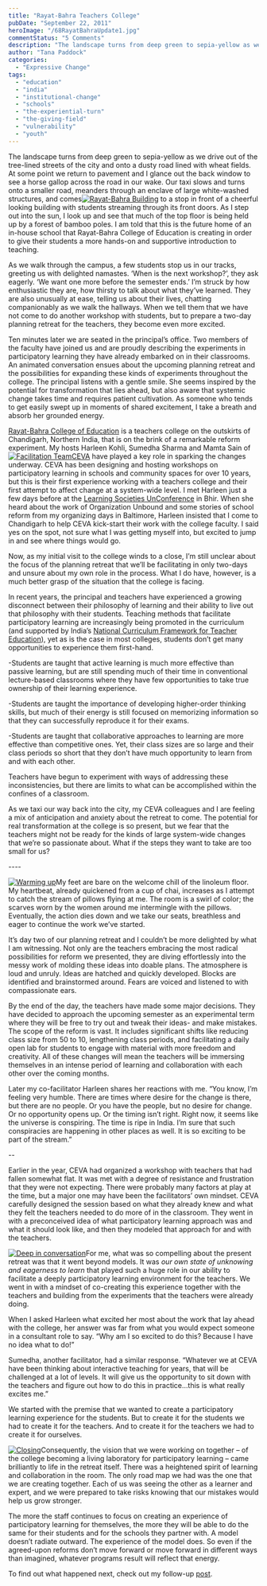 ```yaml
---
title: "Rayat-Bahra Teachers College"
pubDate: "September 22, 2011"
heroImage: "/68RayatBahraUpdate1.jpg"
commentStatus: "5 Comments"
description: "The landscape turns from deep green to sepia-yellow as we drive out of the tree-lined streets of the city and onto a dusty road lined with wheat fields. At some point we return to pavement and I glance out the back window to see a horse gallop across the road in our wake. Our taxi slows and turns onto a smaller road, meanders through an enclave of large white-washed structures, and comes to a stop in front of a cheerful looking building with students streaming through its front doors."
author: "Tana Paddock"
categories: 
  - "Expressive Change"
tags: 
  - "education"
  - "india"
  - "institutional-change"
  - "schools"
  - "the-experiential-turn"
  - "the-giving-field"
  - "vulnerability"
  - "youth"
---
```


The landscape turns from deep green to sepia-yellow as we drive out of the tree-lined streets of the city and onto a dusty road lined with wheat fields. At some point we return to pavement and I glance out the back window to see a horse gallop across the road in our wake. Our taxi slows and turns onto a smaller road, meanders through an enclave of large white-washed structures, and comes[![](https://organizationunbound.org/wp-content/uploads/2011/09/RayatBahraBuilding-300x225.jpg "Rayat-Bahra Building")](https://organizationunbound.org/wp-content/uploads/2011/09/RayatBahraBuilding.jpg) to a stop in front of a cheerful looking building with students streaming through its front doors. As I step out into the sun, I look up and see that much of the top floor is being held up by a forest of bamboo poles. I am told that this is the future home of an in-house school that Rayat-Bahra College of Education is creating in order to give their students a more hands-on and supportive introduction to teaching.

As we walk through the campus, a few students stop us in our tracks, greeting us with delighted namastes. ‘When is the next workshop?’, they ask eagerly. ‘We want one more before the semester ends.’ I’m struck by how enthusiastic they are, how thirsty to talk about what they’ve learned. They are also unusually at ease, telling us about their lives, chatting companionably as we walk the hallways. When we tell them that we have not come to do another workshop with students, but to prepare a two-day planning retreat for the teachers, they become even more excited.

Ten minutes later we are seated in the principal’s office. Two members of the faculty have joined us and are proudly describing the experiments in participatory learning they have already embarked on in their classrooms. An animated conversation ensues about the upcoming planning retreat and the possibilities for expanding these kinds of experiments throughout the college. The principal listens with a gentle smile. She seems inspired by the potential for transformation that lies ahead, but also aware that systemic change takes time and requires patient cultivation. As someone who tends to get easily swept up in moments of shared excitement, I take a breath and absorb her grounded energy.

[Rayat-Bahra College of Education](http://www.rbceh.rayatbahra.com/) is a teachers college on the outskirts of Chandigarh, Northern India, that is on the brink of a remarkable reform experiment. My hosts Harleen Kohli, Sumedha Sharma and Mamta Sain of [![](https://organizationunbound.org/wp-content/uploads/2011/09/RayatBahraFacTeam.jpg "Facilitation Team")](https://organizationunbound.org/wp-content/uploads/2011/09/RayatBahraFacTeam.jpg)[CEVA](http://www.cevachandigarh.org/) have played a key role in sparking the changes underway. CEVA has been designing and hosting workshops on participatory learning in schools and community spaces for over 10 years, but this is their first experience working with a teachers college and their first attempt to affect change at a system-wide level. I met Harleen just a few days before at the [Learning Societies UnConference](https://organizationunbound.org/expressive-change/the-un-conference/) in Bhir. When she heard about the work of Organization Unbound and some stories of school reform from my organizing days in Baltimore, Harleen insisted that I come to Chandigarh to help CEVA kick-start their work with the college faculty. I said yes on the spot, not sure what I was getting myself into, but excited to jump in and see where things would go.

Now, as my initial visit to the college winds to a close, I’m still unclear about the focus of the planning retreat that we’ll be facilitating in only two-days and unsure about my own role in the process. What I do have, however, is a much better grasp of the situation that the college is facing.

In recent years, the principal and teachers have experienced a growing disconnect between their philosophy of learning and their ability to live out that philosophy with their students. Teaching methods that facilitate participatory learning are increasingly being promoted in the curriculum (and supported by India’s [National Curriculum Framework for Teacher Education](http://www.ncte-india.org/publicnotice/NCFTE_2010.pdf)), yet as is the case in most colleges, students don’t get many opportunities to experience them first-hand.

\-Students are taught that active learning is much more effective than passive learning, but are still spending much of their time in conventional lecture-based classrooms where they have few opportunities to take true ownership of their learning experience.

\-Students are taught the importance of developing higher-order thinking skills, but much of their energy is still focused on memorizing information so that they can successfully reproduce it for their exams.

\-Students are taught that collaborative approaches to learning are more effective than competitive ones. Yet, their class sizes are so large and their class periods so short that they don’t have much opportunity to learn from and with each other.

Teachers have begun to experiment with ways of addressing these inconsistencies, but there are limits to what can be accomplished within the confines of a classroom.

As we taxi our way back into the city, my CEVA colleagues and I are feeling a mix of anticipation and anxiety about the retreat to come. The potential for real transformation at the college is so present, but we fear that the teachers might not be ready for the kinds of large system-wide changes that we’re so passionate about. What if the steps they want to take are too small for us?

\----

[![](https://organizationunbound.org/wp-content/uploads/2011/09/RayatBahrapillows-300x215.jpg "Warming up")](https://organizationunbound.org/wp-content/uploads/2011/09/RayatBahrapillows.jpg)My feet are bare on the welcome chill of the linoleum floor. My heartbeat, already quickened from a cup of chai, increases as I attempt to catch the stream of pillows flying at me. The room is a swirl of color; the scarves worn by the women around me intermingle with the pillows. Eventually, the action dies down and we take our seats, breathless and eager to continue the work we’ve started.

It’s day two of our planning retreat and I couldn’t be more delighted by what I am witnessing. Not only are the teachers embracing the most radical possibilities for reform we presented, they are diving effortlessly into the messy work of molding these ideas into doable plans. The atmosphere is loud and unruly. Ideas are hatched and quickly developed. Blocks are identified and brainstormed around. Fears are voiced and listened to with compassionate ears.

By the end of the day, the teachers have made some major decisions. They have decided to approach the upcoming semester as an experimental term where they will be free to try out and tweak their ideas- and make mistakes. The scope of the reform is vast. It includes significant shifts like reducing class size from 50 to 10, lengthening class periods, and facilitating a daily open lab for students to engage with material with more freedom and creativity. All of these changes will mean the teachers will be immersing themselves in an intense period of learning and collaboration with each other over the coming months.

Later my co-facilitator Harleen shares her reactions with me. “You know, I’m feeling very humble. There are times where desire for the change is there, but there are no people. Or you have the people, but no desire for change. Or no opportunity opens up. Or the timing isn’t right. Right now, it seems like the universe is conspiring. The time is ripe in India. I’m sure that such conspiracies are happening in other places as well. It is so exciting to be part of the stream.”

\--

Earlier in the year, CEVA had organized a workshop with teachers that had fallen somewhat flat. It was met with a degree of resistance and frustration that they were not expecting. There were probably many factors at play at the time, but a major one may have been the facilitators’ own mindset. CEVA carefully designed the session based on what they already knew and what they felt the teachers needed to do more of in the classroom. They went in with a preconceived idea of what participatory learning approach was and what it should look like, and then they modeled that approach for and with the teachers.

[![](https://organizationunbound.org/wp-content/uploads/2011/09/RayatBahraGroup-300x225.jpg "Deep in conversation")](https://organizationunbound.org/wp-content/uploads/2011/09/RayatBahraGroup.jpg)For me, what was so compelling about the present retreat was that it went beyond models. It was _our own state of unknowing and eagerness to learn_ that played such a huge role in our ability to facilitate a deeply participatory learning environment for the teachers. We went in with a mindset of co-creating this experience together with the teachers and building from the experiments that the teachers were already doing.

When I asked Harleen what excited her most about the work that lay ahead with the college, her answer was far from what you would expect someone in a consultant role to say. “Why am I so excited to do this? Because I have no idea what to do!”

Sumedha, another facilitator, had a similar response. “Whatever we at CEVA have been thinking about interactive teaching for years, that will be challenged at a lot of levels. It will give us the opportunity to sit down with the teachers and figure out how to do this in practice…this is what really excites me.”

We started with the premise that we wanted to create a participatory learning experience for the students. But to create it for the students we had to create it for the teachers. And to create it for the teachers we had to create it for ourselves.

[![](https://organizationunbound.org/wp-content/uploads/2011/09/RayatBahraClosing-300x220.jpg "Closing")](https://organizationunbound.org/wp-content/uploads/2011/09/RayatBahraClosing.jpg)Consequently, the vision that we were working on together – of the college becoming a living laboratory for participatory learning – came brilliantly to life in the retreat itself. There was a heightened spirit of learning and collaboration in the room. The only road map we had was the one that we are creating together. Each of us was seeing the other as a learner and expert, and we were prepared to take risks knowing that our mistakes would help us grow stronger.

The more the staff continues to focus on creating an experience of participatory learning for themselves, the more they will be able to do the same for their students and for the schools they partner with. A model doesn’t radiate outward. The experience of the model does. So even if the agreed-upon reforms don’t move forward or move forward in different ways than imagined, whatever programs result will reflect that energy.

To find out what happened next, check out my follow-up [post](https://organizationunbound.org/expressive-change/so-what-happened-next-you-ask/).
